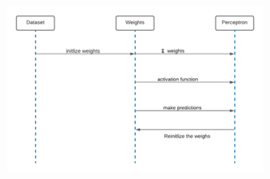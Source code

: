 ![sequence diagram](https://github.com/TanujSharma369/Perceptron/blob/master/6_ImagesAndVideos/sequence.png)
